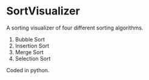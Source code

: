 # SortVisualizer
A sorting visualizer of four different sorting algorithms.
1. Bubble Sort
2. Insertion Sort
3. Merge Sort
4. Selection Sort

Coded in python. 
